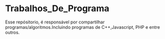 # Trabalhos_De_Programa
 Esse repósitorio, é responsável por compartilhar programas/algoritmos.Incluindo programas de C++,Javascript, PHP e entre outros. 
